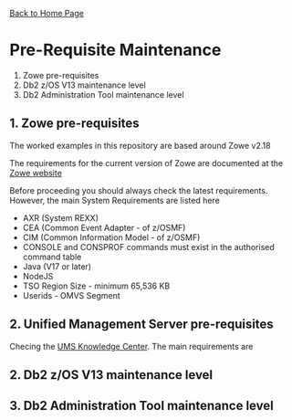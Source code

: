 [Back to Home Page](https://github.com/zeditor01/zowe_db2_tools/tree/main)

# Pre-Requisite Maintenance

1. Zowe pre-requisites
2. Db2 z/OS V13 maintenance level
3. Db2 Administration Tool maintenance level 

## 1. Zowe pre-requisites
The worked examples in this repository are based around Zowe v2.18

The requirements for the current version of Zowe are documented at the [Zowe website](https://docs.zowe.org/stable/user-guide/zos-components-installation-checklist)

Before proceeding you should always check the latest requirements. However, the main System Requirements are listed here
* AXR (System REXX)
* CEA (Common Event Adapter - of z/OSMF)
* CIM (Common Information Model - of z/OSMF)
* CONSOLE and CONSPROF commands must exist in the authorised command table
* Java (V17 or later)
* NodeJS
* TSO Region Size - minimum 65,536 KB
* Userids - OMVS Segment


## 2. Unified Management Server pre-requisites

Checing the [UMS Knowledge Center](https://www.ibm.com/docs/en/umsfz/1.2.0?topic=installation-prerequisite-hardware-software). The main requirements are



## 2. Db2 z/OS V13 maintenance level


## 3. Db2 Administration Tool maintenance level 
